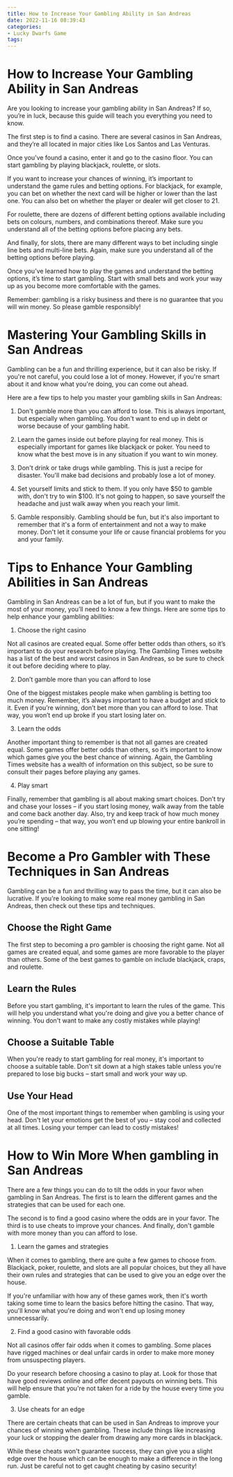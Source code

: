 ```yaml
---
title: How to Increase Your Gambling Ability in San Andreas
date: 2022-11-16 08:39:43
categories:
- Lucky Dwarfs Game
tags:
---
```



#  How to Increase Your Gambling Ability in San Andreas

Are you looking to increase your gambling ability in San Andreas? If so, you’re in luck, because this guide will teach you everything you need to know.

The first step is to find a casino. There are several casinos in San Andreas, and they’re all located in major cities like Los Santos and Las Venturas.

Once you’ve found a casino, enter it and go to the casino floor. You can start gambling by playing blackjack, roulette, or slots.

If you want to increase your chances of winning, it’s important to understand the game rules and betting options. For blackjack, for example, you can bet on whether the next card will be higher or lower than the last one. You can also bet on whether the player or dealer will get closer to 21.

For roulette, there are dozens of different betting options available including bets on colours, numbers, and combinations thereof. Make sure you understand all of the betting options before placing any bets.

And finally, for slots, there are many different ways to bet including single line bets and multi-line bets. Again, make sure you understand all of the betting options before playing.

Once you’ve learned how to play the games and understand the betting options, it’s time to start gambling. Start with small bets and work your way up as you become more comfortable with the games.

Remember: gambling is a risky business and there is no guarantee that you will win money. So please gamble responsibly!

#  Mastering Your Gambling Skills in San Andreas

Gambling can be a fun and thrilling experience, but it can also be risky. If you're not careful, you could lose a lot of money. However, if you're smart about it and know what you're doing, you can come out ahead.

Here are a few tips to help you master your gambling skills in San Andreas:

1. Don't gamble more than you can afford to lose. This is always important, but especially when gambling. You don't want to end up in debt or worse because of your gambling habit.

2. Learn the games inside out before playing for real money. This is especially important for games like blackjack or poker. You need to know what the best move is in any situation if you want to win money.

3. Don't drink or take drugs while gambling. This is just a recipe for disaster. You'll make bad decisions and probably lose a lot of money.

4. Set yourself limits and stick to them. If you only have $50 to gamble with, don't try to win $100. It's not going to happen, so save yourself the headache and just walk away when you reach your limit.

5. Gamble responsibly. Gambling should be fun, but it's also important to remember that it's a form of entertainment and not a way to make money. Don't let it consume your life or cause financial problems for you and your family.

#  Tips to Enhance Your Gambling Abilities in San Andreas

Gambling in San Andreas can be a lot of fun, but if you want to make the most of your money, you’ll need to know a few things. Here are some tips to help enhance your gambling abilities:

1. Choose the right casino

Not all casinos are created equal. Some offer better odds than others, so it’s important to do your research before playing. The Gambling Times website has a list of the best and worst casinos in San Andreas, so be sure to check it out before deciding where to play.

2. Don’t gamble more than you can afford to lose

One of the biggest mistakes people make when gambling is betting too much money. Remember, it’s always important to have a budget and stick to it. Even if you’re winning, don’t bet more than you can afford to lose. That way, you won’t end up broke if you start losing later on.

3. Learn the odds

Another important thing to remember is that not all games are created equal. Some games offer better odds than others, so it’s important to know which games give you the best chance of winning. Again, the Gambling Times website has a wealth of information on this subject, so be sure to consult their pages before playing any games.

4. Play smart

Finally, remember that gambling is all about making smart choices. Don’t try and chase your losses – if you start losing money, walk away from the table and come back another day. Also, try and keep track of how much money you’re spending – that way, you won’t end up blowing your entire bankroll in one sitting!

#  Become a Pro Gambler with These Techniques in San Andreas

Gambling can be a fun and thrilling way to pass the time, but it can also be lucrative. If you're looking to make some real money gambling in San Andreas, then check out these tips and techniques.

 ## Choose the Right Game

The first step to becoming a pro gambler is choosing the right game. Not all games are created equal, and some games are more favorable to the player than others. Some of the best games to gamble on include blackjack, craps, and roulette.

## Learn the Rules

Before you start gambling, it's important to learn the rules of the game. This will help you understand what you're doing and give you a better chance of winning. You don't want to make any costly mistakes while playing!

## Choose a Suitable Table

When you're ready to start gambling for real money, it's important to choose a suitable table. Don't sit down at a high stakes table unless you're prepared to lose big bucks – start small and work your way up.

## Use Your Head

One of the most important things to remember when gambling is using your head. Don't let your emotions get the best of you – stay cool and collected at all times. Losing your temper can lead to costly mistakes!

#  How to Win More When gambling in San Andreas

There are a few things you can do to tilt the odds in your favor when gambling in San Andreas. The first is to learn the different games and the strategies that can be used for each one.

The second is to find a good casino where the odds are in your favor. The third is to use cheats to improve your chances. And finally, don't gamble with more money than you can afford to lose.

1. Learn the games and strategies

When it comes to gambling, there are quite a few games to choose from. Blackjack, poker, roulette, and slots are all popular choices, but they all have their own rules and strategies that can be used to give you an edge over the house.

If you're unfamiliar with how any of these games work, then it's worth taking some time to learn the basics before hitting the casino. That way, you'll know what you're doing and won't end up losing money unnecessarily.

2. Find a good casino with favorable odds

Not all casinos offer fair odds when it comes to gambling. Some places have rigged machines or deal unfair cards in order to make more money from unsuspecting players.

Do your research before choosing a casino to play at. Look for those that have good reviews online and offer decent payouts on winning bets. This will help ensure that you're not taken for a ride by the house every time you gamble.

3. Use cheats for an edge

There are certain cheats that can be used in San Andreas to improve your chances of winning when gambling. These include things like increasing your luck or stopping the dealer from drawing any more cards in blackjack.

While these cheats won't guarantee success, they can give you a slight edge over the house which can be enough to make a difference in the long run. Just be careful not to get caught cheating by casino security!